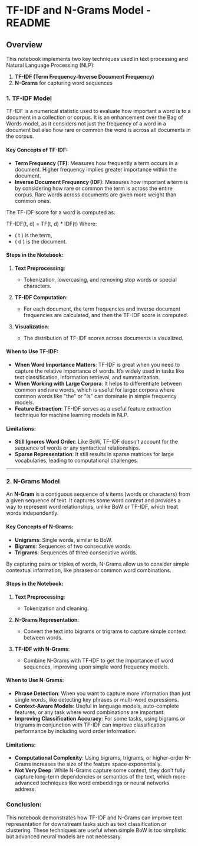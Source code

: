 # TF-IDF and N-Grams Model - README

## Overview

This notebook implements two key techniques used in text processing and Natural Language Processing (NLP):
1. **TF-IDF (Term Frequency-Inverse Document Frequency)**
2. **N-Grams** for capturing word sequences

### 1. TF-IDF Model

TF-IDF is a numerical statistic used to evaluate how important a word is to a document in a collection or corpus. It is an enhancement over the Bag of Words model, as it considers not just the frequency of a word in a document but also how rare or common the word is across all documents in the corpus.

#### Key Concepts of TF-IDF:
- **Term Frequency (TF)**: Measures how frequently a term occurs in a document. Higher frequency implies greater importance within the document.
- **Inverse Document Frequency (IDF)**: Measures how important a term is by considering how rare or common the term is across the entire corpus. Rare words across documents are given more weight than common ones.

The TF-IDF score for a word is computed as:
  
TF-IDF(t, d) = TF(t, d) * IDF(t)
Where:
- \( t \) is the term,
- \( d \) is the document.

#### Steps in the Notebook:
1. **Text Preprocessing**:
   - Tokenization, lowercasing, and removing stop words or special characters.
   
2. **TF-IDF Computation**:
   - For each document, the term frequencies and inverse document frequencies are calculated, and then the TF-IDF score is computed.
   
3. **Visualization**:
   - The distribution of TF-IDF scores across documents is visualized.

#### When to Use TF-IDF:
- **When Word Importance Matters**: TF-IDF is great when you need to capture the relative importance of words. It’s widely used in tasks like text classification, information retrieval, and summarization.
- **When Working with Large Corpora**: It helps to differentiate between common and rare words, which is useful for larger corpora where common words like "the" or "is" can dominate in simple frequency models.
- **Feature Extraction**: TF-IDF serves as a useful feature extraction technique for machine learning models in NLP.

#### Limitations:
- **Still Ignores Word Order**: Like BoW, TF-IDF doesn’t account for the sequence of words or any syntactical relationships.
- **Sparse Representation**: It still results in sparse matrices for large vocabularies, leading to computational challenges.

---

### 2. N-Grams Model

An **N-Gram** is a contiguous sequence of `N` items (words or characters) from a given sequence of text. It captures some word context and provides a way to represent word relationships, unlike BoW or TF-IDF, which treat words independently.

#### Key Concepts of N-Grams:
- **Unigrams**: Single words, similar to BoW.
- **Bigrams**: Sequences of two consecutive words.
- **Trigrams**: Sequences of three consecutive words.

By capturing pairs or triples of words, N-Grams allow us to consider simple contextual information, like phrases or common word combinations.

#### Steps in the Notebook:
1. **Text Preprocessing**:
   - Tokenization and cleaning.
   
2. **N-Grams Representation**:
   - Convert the text into bigrams or trigrams to capture simple context between words.
   
3. **TF-IDF with N-Grams**:
   - Combine N-Grams with TF-IDF to get the importance of word sequences, improving upon simple word frequency models.

#### When to Use N-Grams:
- **Phrase Detection**: When you want to capture more information than just single words, like detecting key phrases or multi-word expressions.
- **Context-Aware Models**: Useful in language models, auto-complete features, or any task where word combinations are important.
- **Improving Classification Accuracy**: For some tasks, using bigrams or trigrams in conjunction with TF-IDF can improve classification performance by including word order information.

#### Limitations:
- **Computational Complexity**: Using bigrams, trigrams, or higher-order N-Grams increases the size of the feature space exponentially.
- **Not Very Deep**: While N-Grams capture some context, they don’t fully capture long-term dependencies or semantics of the text, which more advanced techniques like word embeddings or neural networks address.

### Conclusion:

This notebook demonstrates how TF-IDF and N-Grams can improve text representation for downstream tasks such as text classification or clustering. These techniques are useful when simple BoW is too simplistic but advanced neural models are not necessary.

